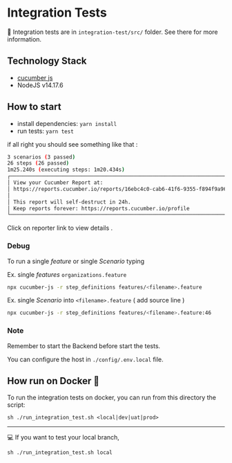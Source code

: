 # Integration Tests

👀 Integration tests are in `integration-test/src/` folder. See there for more information.

## Technology Stack

- [cucumber js](https://github.com/cucumber/cucumber-js)
- NodeJS v14.17.6

## How to start

- install dependencies: `yarn install`
- run tests: `yarn test`

if all right you should see something like that :

```sh
3 scenarios (3 passed)
26 steps (26 passed)
1m25.240s (executing steps: 1m20.434s)
┌──────────────────────────────────────────────────────────────────────────┐
│ View your Cucumber Report at:                                            │
│ https://reports.cucumber.io/reports/16ebc4c0-cab6-41f6-9355-f894f9a9601d │
│                                                                          │
│ This report will self-destruct in 24h.                                   │
│ Keep reports forever: https://reports.cucumber.io/profile                │
└──────────────────────────────────────────────────────────────────────────┘
```

Click on reporter link to view details .

### Debug

To run a single _feature_ or single _Scenario_ typing

Ex. single _features_ `organizations.feature`

```sh
npx cucumber-js -r step_definitions features/<filename>.feature
```

Ex. single _Scenario_ into `<filename>.feature` ( add source line )

```sh
npx cucumber-js -r step_definitions features/<filename>.feature:46
```

### Note

Remember to start the Backend before start the tests.

You can configure the host in `./config/.env.local` file.

## How run on Docker 🐳

To run the integration tests on docker, you can run from this directory the script:

``` shell
sh ./run_integration_test.sh <local|dev|uat|prod>
```

---
💻 If you want to test your local branch,

``` shell
sh ./run_integration_test.sh local
```